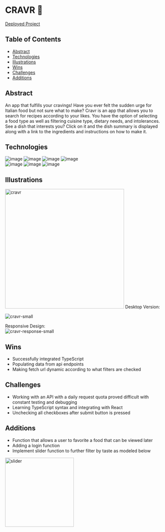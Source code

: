 # CRAVR :spaghetti:

[Deployed Project](https://cravr.netlify.app/)

## Table of Contents
  - [Abstract](#Abstract)
  - [Technologies](#Technologies)
  - [Illustrations](#Illustrations)
  - [Wins](#Wins)
  - [Challenges](#Challenges)
  - [Additions](#Additions)

## Abstract
An app that fulfills your cravings!  Have you ever felt the sudden urge for Italian food but not sure what to make?  Cravr is an app that allows you to search for recipes according to your likes.  You have the option of selecting a food type as well as filtering cuisine type, dietary needs, and intolerances.  See a dish that interests you?  Click on it and the dish summary is displayed along with a link to the ingredients and instructions on how to make it.

## Technologies
![image](https://img.shields.io/badge/TypeScript-007ACC?style=for-the-badge&logo=typescript&logoColor=white) ![image](https://img.shields.io/badge/React-20232A?style=for-the-badge&logo=react&logoColor=61DAFB) ![image](https://img.shields.io/badge/React_Router-CA4245?style=for-the-badge&logo=react-router&logoColor=white) ![image](https://img.shields.io/badge/JavaScript-323330?style=for-the-badge&logo=javascript&logoColor=F7DF1E)   
![image](https://img.shields.io/badge/HTML5-E34F26?style=for-the-badge&logo=html5&logoColor=white)  ![image](https://img.shields.io/badge/Figma-F24E1E?style=for-the-badge&logo=figma&logoColor=white) ![image](https://img.shields.io/badge/Cypress-17202C?style=for-the-badge&logo=cypress&logoColor=white) 


## Illustrations
<img width="386" alt="cravr" src="https://user-images.githubusercontent.com/70819338/149261683-da331a5e-a3cc-4d38-886f-17ad480278ea.png">  
Desktop Version:  

![cravr-small](https://user-images.githubusercontent.com/70819338/149261735-95a35e9b-51b5-4792-96f9-03d8246ae16e.gif)

Responsive Design:  
![cravr-response-small](https://user-images.githubusercontent.com/70819338/149261809-091d6a74-8280-477f-97f4-c20f7599e9d3.gif)





## Wins
- Successfully integrated TypeScript
- Populating data from api endpoints
- Making fetch url dynamic according to what filters are checked


## Challenges
- Working with an API with a daily request quota proved difficult with constant testing and debugging
- Learning TypeScript syntax and integrating with React
- Unchecking all checkboxes after submit button is pressed


## Additions
- Function that allows a user to favorite a food that can be viewed later
- Adding a login function
- Implement slider function to further filter by taste as modeled below
<img width="223" alt="slider" src="https://user-images.githubusercontent.com/70819338/149029729-d78dd0ab-36f8-4b08-84dd-abb51b34ad58.png">

